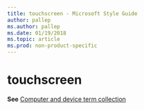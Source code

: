 ```yaml
---
title: touchscreen - Microsoft Style Guide
author: pallep
ms.author: pallep
ms.date: 01/19/2018
ms.topic: article
ms.prod: non-product-specific
---
```


# touchscreen

**See** [Computer and device term collection](~/a-z-word-list-term-collections/term-collections/computer-device-terms.md) 
